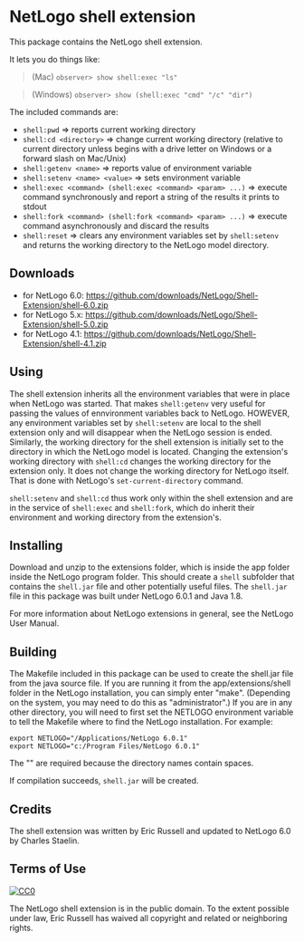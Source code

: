 # NetLogo shell extension

This package contains the NetLogo shell extension.

It lets you do things like:

> (Mac) `observer> show shell:exec "ls"`

> (Windows) `observer> show (shell:exec "cmd" "/c" "dir")`

The included commands are:

 * `shell:pwd` => reports current working directory
 * `shell:cd <directory>` => change current working directory (relative to current directory unless <directory> begins with a drive letter on Windows or a forward slash on Mac/Unix)
 * `shell:getenv <name>` => reports value of environment variable
 * `shell:setenv <name> <value>` => sets environment variable
 * `shell:exec <command> (shell:exec <command> <param> ...)` => execute command synchronously and report a string of the results it prints to stdout
 * `shell:fork <command> (shell:fork <command> <param> ...)` => execute command asynchronously and discard the results
 * `shell:reset` => clears any environment variables set  by `shell:setenv` and returns the working directory to the NetLogo model directory.

## Downloads

 * for NetLogo 6.0: https://github.com/downloads/NetLogo/Shell-Extension/shell-6.0.zip
 * for NetLogo 5.x: https://github.com/downloads/NetLogo/Shell-Extension/shell-5.0.zip
 * for NetLogo 4.1: https://github.com/downloads/NetLogo/Shell-Extension/shell-4.1.zip

## Using

The shell extension inherits all the environment variables that were in place when NetLogo was started. That makes `shell:getenv` very useful for passing the values of ennvironment variables back to NetLogo. HOWEVER, any environment variables set by `shell:setenv` are local to the shell extension only and will disappear when the NetLogo session is ended. Similarly, the working directory for the shell extension is initially set to the directory in which the NetLogo model is located. Changing the extension's working directory with `shell:cd` changes the working directory for the extension only. It does not change the working directory for NetLogo itself. That is done with NetLogo's `set-current-directory` command. 

`shell:setenv` and `shell:cd` thus work only within the shell extension and are in the service of `shell:exec` and `shell:fork`, which do inherit their environment and working directory from the extension's.

## Installing

Download and unzip to the extensions folder, which is inside the app folder inside the NetLogo program folder. This should create a `shell` subfolder that contains the `shell.jar` file and other potentially useful files. The `shell.jar` file in this package was built under NetLogo 6.0.1 and Java 1.8.

For more information about NetLogo extensions in general, see the NetLogo User Manual.

## Building

The Makefile included in this package can be used to create the shell.jar file from the java source file. If you are running it from the app/extensions/shell folder in the NetLogo installation, you can simply enter "make". (Depending on the system, you may need to do this as "administrator".) If you are in any other directory, you will need to first set the NETLOGO environment variable to tell the Makefile where to find the NetLogo installation.  For example:

    export NETLOGO="/Applications/NetLogo 6.0.1"
    export NETLOGO="c:/Program Files/NetLogo 6.0.1"

The "" are required because the directory names contain spaces.

If compilation succeeds, `shell.jar` will be created.

## Credits

The shell extension was written by Eric Russell and updated to NetLogo 6.0 by Charles Staelin.

## Terms of Use

[![CC0](http://i.creativecommons.org/p/zero/1.0/88x31.png)](http://creativecommons.org/publicdomain/zero/1.0/)

The NetLogo shell extension is in the public domain.  To the extent possible under law, Eric Russell has waived all copyright and related or neighboring rights.
